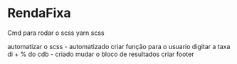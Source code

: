 # RendaFixa

Cmd para rodar o scss
yarn scss

automatizar o scss - automatizado
criar função para o usuario digitar a taxa di + % do cdb - criado
mudar o bloco de resultados
criar footer
